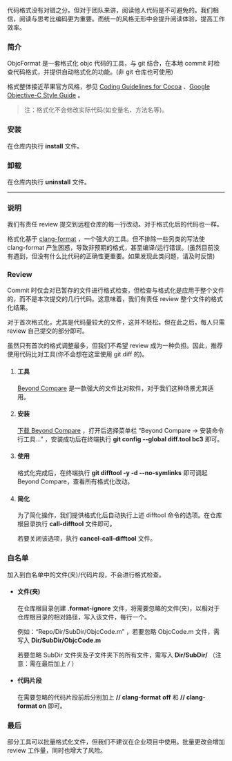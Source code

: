 代码格式没有对错之分。但对于团队来讲，阅读他人代码是不可避免的。我们相信，阅读与思考比编码更为重要。而统一的风格无形中会提升阅读体验，提高工作效率。

### 简介

ObjcFormat 是一套格式化 objc 代码的工具，与 git 结合，在本地 commit 时检查代码格式，并提供自动格式化的功能。(非 git 仓库也可使用)

格式整体接近苹果官方风格，参见 [Coding Guidelines for Cocoa](https://developer.apple.com/library/archive/documentation/Cocoa/Conceptual/CodingGuidelines/CodingGuidelines.html)  、[Google Objective-C Style Guide](http://google.github.io/styleguide/objcguide.html) 。

> 注：格式化不会修改实际代码(如变量名、方法名等)。

### 安装

在仓库内执行 **install** 文件。

### 卸载

在仓库内执行 **uninstall** 文件。



------

### 说明

我们有责任 review 提交到远程仓库的每一行改动。对于格式化后的代码也一样。

格式化基于 [clang-format](https://clang.llvm.org/docs/ClangFormat.html) ，一个强大的工具。但不排除一些另类的写法使 clang-format 产生困惑，导致非预期的格式，甚至编译/运行错误。(虽然目前没有遇到，但没有什么比代码的正确性更重要。如果发现此类问题，请及时反馈)

### Review

Commit 时仅会对已暂存的文件进行格式检查，但检查与格式化是应用于整个文件的，而不是本次提交的几行代码。这意味着，我们有责任 review 整个文件的格式化结果。

对于首次格式化，尤其是代码量较大的文件，这并不轻松。但在此之后，每人只需 review 自己提交的部分即可。

虽然只有首次的格式调整最多，但我们不希望 review 成为一种负担。因此，推荐使用代码比对工具(你不会想在这里使用 git diff 的)。

1. #### 工具

   [Beyond Compare](https://www.scootersoftware.com/) 是一款强大的文件比对软件，对于我们这种场景尤其适用。
    

2. #### 安装

   [下载 Beyond Compare](https://www.scootersoftware.com/BCompareOSX-4.2.8.23479.zip) ，打开后选择菜单栏 “Beyond Compare -> 安装命令行工具...” ，安装成功后在终端执行 **git config --global diff.tool bc3** 即可。
    

3. #### 使用

   格式化完成后，在终端执行 **git difftool -y -d --no-symlinks** 即可调起 Beyond Compare，查看所有格式化改动。
    

4. #### 简化

   为了简化操作，我们提供格式化后自动执行上述 difftool 命令的选项。在仓库根目录执行 **call-difftool** 文件即可。

   若要关闭该选项，执行 **cancel-call-difftool** 文件。

### 白名单

加入到白名单中的文件(夹)/代码片段，不会进行格式检查。

- #### 文件(夹)

  在仓库根目录创建 **.format-ignore** 文件，将需要忽略的文件(夹)，以相对于仓库根目录的相对路径，写入该文件，每行一个。

  例如：“Repo/Dir/SubDir/ObjcCode.m” ，若要忽略 ObjcCode.m 文件，需写入 **Dir/SubDir/ObjcCode.m**

  若要忽略 SubDir 文件夹及子文件夹下的所有文件，需写入 **Dir/SubDir/** （注意：需在最后加上 */* ）
   

- #### 代码片段

  在需要忽略的代码片段前后分别加上 **// clang-format** **off** 和 **// clang-format on** 即可。

### 最后

部分工具可以批量格式化文件，但我们不建议在企业项目中使用。批量更改会增加 review 工作量，同时也增大了风险。